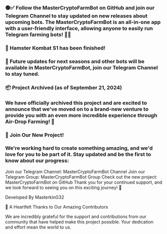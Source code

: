  ### 🟢✅ Follow the MasterCryptoFarmBot on GitHub and join our Telegram Channel to stay updated on new releases about upcoming bots. The MasterCryptoFarmBot is an all-in-one app with a user-friendly interface, allowing anyone to easily run Telegram farming bots! 🔴✅
### 🤖 Hamster Kombat S1 has been finished!
### 🥂 Future updates for next seasons and other bots will be available in MasterCryptoFarmBot, join our Telegram Channel to stay tuned.
### 📦 Project Archived (as of September 21, 2024)
### We have officially archived this project and are excited to announce that we've moved on to a brand-new venture to provide you with an even more incredible experience through Air-Drop Farming! 🚀

### 🌟 Join Our New Project!
### We're working hard to create something amazing, and we'd love for you to be part of it. Stay updated and be the first to know about our progress:

Join our Telegram Channel: MasterCryptoFarmBot Channel
Join our Telegram Group: MasterCryptoFarmBot Group
Check out the new project: MasterCryptoFarmBot on GitHub
Thank you for your continued support, and we look forward to seeing you on this exciting journey! 🎉

Developed By MasterkinG32

🙏 A Heartfelt Thanks to Our Amazing Contributors

We are incredibly grateful for the support and contributions from our community that have helped make this project possible. Your dedication and effort mean the world to us.
